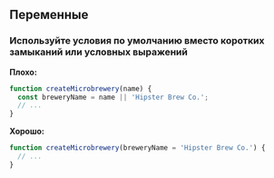 ## **Переменные**
### Используйте условия по умолчанию вместо коротких замыканий или условных выражений

**Плохо:**
```javascript
function createMicrobrewery(name) {
  const breweryName = name || 'Hipster Brew Co.';
  // ...
}
```

**Хорошо:**
```javascript
function createMicrobrewery(breweryName = 'Hipster Brew Co.') {
  // ...
}
```